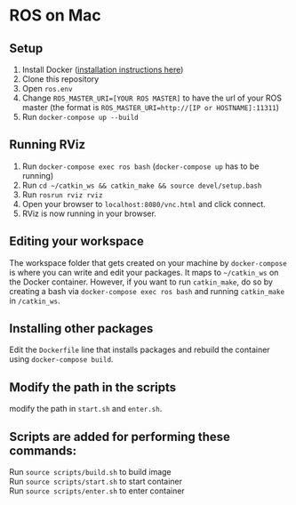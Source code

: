 # ROS on Mac

## Setup
1. Install Docker ([installation instructions here](https://docs.docker.com/docker-for-mac/install/))
2. Clone this repository
3. Open `ros.env` 
4. Change `ROS_MASTER_URI=[YOUR ROS MASTER]` to have the url of your ROS master (the format is `ROS_MASTER_URI=http://[IP or HOSTNAME]:11311`)
5. Run `docker-compose up --build`

## Running RViz
1. Run `docker-compose exec ros bash` (`docker-compose up` has to be running)
2. Run `cd ~/catkin_ws && catkin_make && source devel/setup.bash`
3. Run `rosrun rviz rviz`
4. Open your browser to `localhost:8080/vnc.html` and click connect.
5. RViz is now running in your browser.

## Editing your workspace
The workspace folder that gets created on your machine by `docker-compose` is where you can write and edit your packages. It maps to `~/catkin_ws` on the Docker container. However, if you want to run `catkin_make`, do so by creating a bash via `docker-compose exec ros bash` and running `catkin_make` in `/catkin_ws`.

## Installing other packages
Edit the `Dockerfile` line that installs packages and rebuild the container using `docker-compose build`.

## Modify the path in the scripts
modify the path in `start.sh` and `enter.sh`.

## Scripts are added for performing these commands:
Run `source scripts/build.sh` to build image  
Run `source scripts/start.sh` to start container  
Run `source scripts/enter.sh` to enter container  